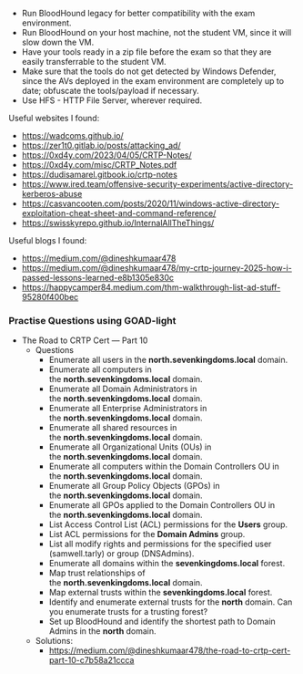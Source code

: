 - Run BloodHound legacy for better compatibility with the exam environment.
- Run BloodHound on your host machine, not the student VM, since it will slow down the VM.
- Have your tools ready in a zip file before the exam so that they are easily transferrable to the student VM.
- Make sure that the tools do not get detected by Windows Defender, since the AVs deployed in the exam environment are completely up to date; obfuscate the tools/payload if necessary.
- Use HFS - HTTP File Server, wherever required.

Useful websites I found:
- https://wadcoms.github.io/
- https://zer1t0.gitlab.io/posts/attacking_ad/
- https://0xd4y.com/2023/04/05/CRTP-Notes/
- https://0xd4y.com/misc/CRTP_Notes.pdf
- https://dudisamarel.gitbook.io/crtp-notes
- https://www.ired.team/offensive-security-experiments/active-directory-kerberos-abuse
- https://casvancooten.com/posts/2020/11/windows-active-directory-exploitation-cheat-sheet-and-command-reference/
- https://swisskyrepo.github.io/InternalAllTheThings/

Useful blogs I found:
- https://medium.com/@dineshkumaar478
- https://medium.com/@dineshkumaar478/my-crtp-journey-2025-how-i-passed-lessons-learned-e8b1305e830c
- https://happycamper84.medium.com/thm-walkthrough-list-ad-stuff-95280f400bec

### Practise Questions using GOAD-light
- The Road to CRTP Cert — Part 10
	- Questions
		- Enumerate all users in the **north.sevenkingdoms.local** domain.
		- Enumerate all computers in the **north.sevenkingdoms.local** domain.
		- Enumerate all Domain Administrators in the **north.sevenkingdoms.local** domain.
		- Enumerate all Enterprise Administrators in the **north.sevenkingdoms.local** domain.
		- Enumerate all shared resources in the **north.sevenkingdoms.local** domain.
		- Enumerate all Organizational Units (OUs) in the **north.sevenkingdoms.local** domain.
		- Enumerate all computers within the Domain Controllers OU in the **north.sevenkingdoms.local** domain.
		- Enumerate all Group Policy Objects (GPOs) in the **north.sevenkingdoms.local** domain.
		- Enumerate all GPOs applied to the Domain Controllers OU in the **north.sevenkingdoms.local** domain.
		- List Access Control List (ACL) permissions for the **Users** group.
		- List ACL permissions for the **Domain Admins** group.
		- List all modify rights and permissions for the specified user (samwell.tarly) or group (DNSAdmins).
		- Enumerate all domains within the **sevenkingdoms.local** forest.
		- Map trust relationships of the **north.sevenkingdoms.local** domain.
		- Map external trusts within the **sevenkingdoms.local** forest.
		- Identify and enumerate external trusts for the **north** domain. Can you enumerate trusts for a trusting forest?
		- Set up BloodHound and identify the shortest path to Domain Admins in the **north** domain.
	- Solutions:
		- https://medium.com/@dineshkumaar478/the-road-to-crtp-cert-part-10-c7b58a21ccca